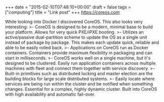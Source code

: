 +++
date = "2015-02-10T07:48:10+00:00"
draft = false
tags = ["computing"]
title = "Link post"
+++
https://coreos.com

While looking into Docker I discovered CoreOS. This also looks very interesting: >- CoreOS is designed to be a modern, minimal base to build your platform. Allows for very quick PXE/iPXE booting. >- Utilizes an active/passive dual-partition scheme to update the OS as a single unit instead of package by package. This makes each update quick, reliable and able to be easily rolled back. >- Applications on CoreOS run as Docker containers. Containers provide maximum flexibility in packaging and can start in milliseconds. >- CoreOS works well on a single machine, but it's designed to be clustered. Easily run application containers across multiple machines with fleet and connect them together with service discovery. >- Built-in primitives such as distributed locking and master election are the building blocks for large scale distributed systems. >- Easily locate where services are being run within the cluster and be notified when something changes. Essential for a complex, highly dynamic cluster. Built into CoreOS with high availability and automatic fail-over.
